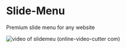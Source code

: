 # Slide-Menu
Premium slide menu for any website


![video of slidemeu (online-video-cutter com)](https://user-images.githubusercontent.com/65718960/83024064-a5203c80-9fe2-11ea-9399-9394ca3233f8.gif)
